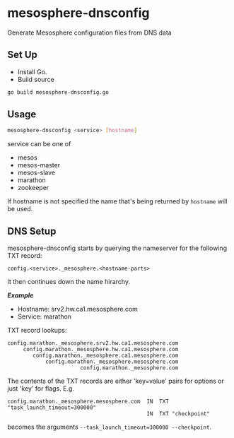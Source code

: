 # mesosphere-dnsconfig
Generate Mesosphere configuration files from DNS data

Set Up
------
* Install Go.
* Build source
```bash
go build mesosphere-dnsconfig.go
```

Usage
-----
```bash
mesosphere-dnsconfig <service> [hostname]
```

service can be one of
- mesos
- mesos-master
- mesos-slave
- marathon
- zookeeper

If hostname is not specified the name that's being returned by `hostname` will be used.

DNS Setup
---------
mesosphere-dnsconfig starts by querying the nameserver for the following TXT record:

`config.<service>._mesosphere.<hostname-parts>`

It then continues down the name hirarchy.

***Example***
- Hostname: srv2.hw.ca1.mesosphere.com
- Service: marathon

TXT record lookups:
```
config.marathon._mesosphere.srv2.hw.ca1.mesosphere.com
     config.marathon._mesosphere.hw.ca1.mesosphere.com
        config.marathon._mesosphere.ca1.mesosphere.com
            config.marathon._mesosphere.mesosphere.com
                       config.marathon._mesosphere.com
```

The contents of the TXT records are either 'key=value' pairs for options or just 'key' for flags.
E.g.
```
config.marathon._mesosphere.mesosphere.com  IN  TXT "task_launch_timeout=300000"
                                            IN  TXT "checkpoint"
```
becomes the arguments `--task_launch_timeout=300000 --checkpoint`.
